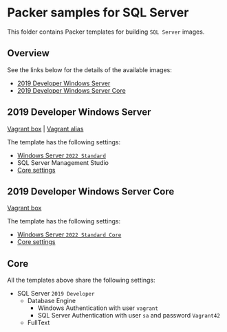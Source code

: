# Packer samples for SQL Server

This folder contains Packer templates for building `SQL Server` images.

## Overview

See the links below for the details of the available images:

- [2019 Developer Windows Server](#2019-developer-windows-server)
- [2019 Developer Windows Server Core](#2019-developer-windows-server-core)

## 2019 Developer Windows Server

[Vagrant box](https://app.vagrantup.com/gusztavvargadr/boxes/sql-server-2019-developer-windows-server) | [Vagrant alias](https://app.vagrantup.com/gusztavvargadr/boxes/sql-server)  

The template has the following settings:

- [Windows Server `2022 Standard`](../windows-server/README.md#2022-standard)
- SQL Server Management Studio
- [Core settings](#core)

## 2019 Developer Windows Server Core

[Vagrant box](https://app.vagrantup.com/gusztavvargadr/boxes/sql-server-2019-developer-windows-server-core)  

The template has the following settings:

- [Windows Server `2022 Standard Core`](../windows-server/README.md#2022-standard-core)
- [Core settings](#core)

## Core

All the templates above share the following settings:

- SQL Server `2019 Developer`
  - Database Engine
      - Windows Authentication with user `vagrant`
      - SQL Server Authentication with user `sa` and password `Vagrant42`
  - FullText
